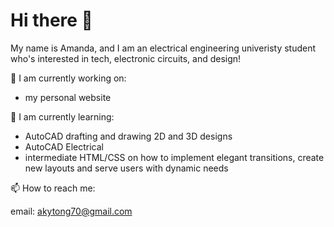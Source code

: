 # Hi there 👋

My name is Amanda, and I am an electrical engineering univeristy student who's interested in tech, electronic circuits, and design! 

🔭 I am currently working on:

- my personal website

🌱 I am currently learning:

- AutoCAD drafting and drawing 2D and 3D designs
- AutoCAD Electrical 
- intermediate HTML/CSS on how to implement elegant transitions, create new layouts and serve users with dynamic needs


📫 How to reach me: 

email: [akytong70@gmail.com](akytong70@gmail.com)



<!--
**amandakt/amandakt** is a ✨ _special_ ✨ repository because its `README.md` (this file) appears on your GitHub profile.
Here are some ideas to get you started:

- 🔭 I’m currently working on ...
- 🌱 I’m currently learning ...
- 👯 I’m looking to collaborate on ...
- 🤔 I’m looking for help with ...
- 💬 Ask me about ...
- 📫 How to reach me: ...
- 😄 Pronouns: ...
- ⚡ Fun fact: ...
-->

